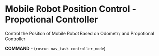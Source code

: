 # Mobile Robot Position Control - Propotional Controller

Control the Position of Mobile Robot Based on Odometry and Propotional Controller

**COMMAND** - (`rosrun nav_task controller_node`)
